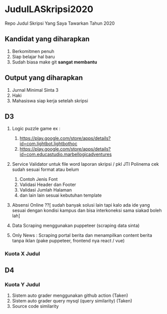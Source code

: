 # JudulLASkripsi2020

Repo Judul Skripsi Yang Saya Tawarkan Tahun 2020

## Kandidat yang diharapkan

1. Berkomitmen penuh
2. Siap belajar hal baru
3. Sudah biasa make git **sangat membantu**

## Output yang diharapkan

1. Jurnal Minimal Sinta 3
2. Haki
3. Mahasiswa siap kerja setelah skripsi

## D3

1. Logic puzzle game ex :

   1. https://play.google.com/store/apps/details?id=com.lightbot.lightbothoc
   2. https://play.google.com/store/apps/details?id=com.educastudio.marbellogicadventures

2. Service Validator untuk file word laporan skripsi / pkl JTI Polinema cek sudah sesuai format atau belum
   1. Contoh Jenis Font
   2. Validasi Header dan Footer
   3. Validasi Jumlah Halaman
   4. dan lain lain sesuai kebutuhan template
3. Absensi Online ??[ sudah banyak solusi lain tapi kalo ada ide yang sesuai dengan kondisi kampus dan bisa interkoneksi sama siakad boleh lah]
4. Data Scraping menggunakan puppeteer (scraping data sinta)
5. Only News : Scraping portal berita dan menampilkan content berita tanpa iklan (pake puppeteer, frontend nya react / vue)

### Kuota X Judul

## D4

### Kuota Y Judul

1. Sistem auto grader menggunakan github action (Taken)
2. Sistem auto grader query mysql (query similarity) (Taken)
3. Source code similarity
